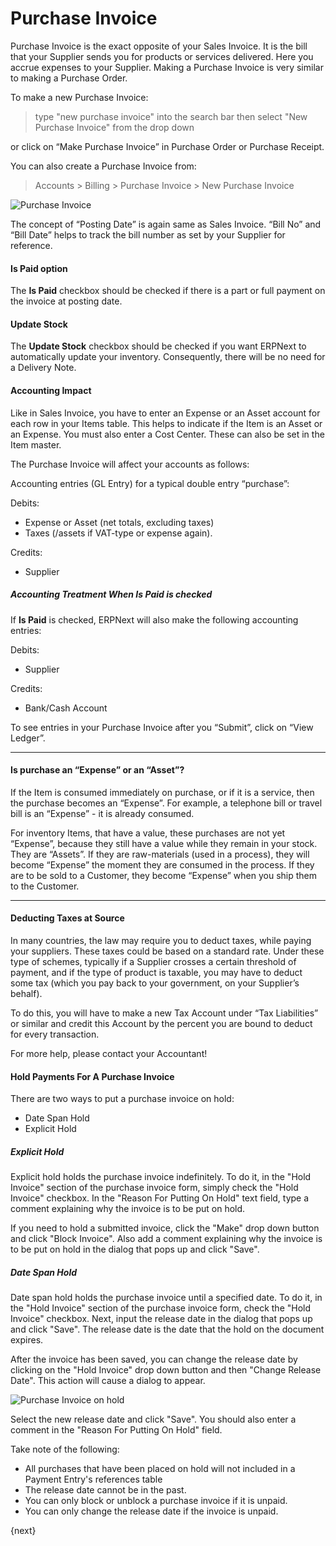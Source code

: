 # Purchase Invoice

Purchase Invoice is the exact opposite of your Sales Invoice. It is the bill
that your Supplier sends you for products or services delivered. Here you
accrue expenses to your Supplier. Making a Purchase Invoice is very similar to
making a Purchase Order.

To make a new Purchase Invoice:
> type "new purchase invoice" into the search bar then select "New Purchase 
Invoice" from the drop down

or click on “Make Purchase Invoice” in Purchase Order or Purchase Receipt.

You can also create a Purchase Invoice from:
> Accounts > Billing > Purchase Invoice > New Purchase Invoice

<img class="screenshot" alt="Purchase Invoice" src="{{docs_base_url}}/assets/img/accounts/purchase-invoice.png">

The concept of “Posting Date” is again same as Sales Invoice. “Bill No” and
“Bill Date” helps to track the bill number as set by your Supplier for
reference.

#### Is Paid option
The **Is Paid** checkbox should be checked if there is a part or full payment 
on the invoice at posting date.

#### Update Stock
The **Update Stock** checkbox should be checked if you want ERPNext to automatically
 update your inventory. Consequently, there will be no need for a Delivery Note.

#### Accounting Impact

Like in Sales Invoice, you have to enter an Expense or an Asset account for
each row in your Items table. This helps to indicate if the Item is an Asset
or an Expense. You must also enter a Cost Center. These can also be set in the
Item master.

The Purchase Invoice will affect your accounts as follows:

Accounting entries (GL Entry) for a typical double entry “purchase”:

Debits:

  * Expense or Asset (net totals, excluding taxes)
  * Taxes (/assets if VAT-type or expense again).

Credits:

  * Supplier
  
##### Accounting Treatment When **Is Paid** is checked
If **Is Paid** is checked, ERPNext will also make the following
accounting entries:

Debits:

  * Supplier
  
Credits:
  * Bank/Cash Account
  
To see entries in your Purchase Invoice after you “Submit”, click on “View
Ledger”.

* * *

#### Is purchase an “Expense” or an “Asset”?

If the Item is consumed immediately on purchase, or if it is a service, then
the purchase becomes an “Expense”. For example, a telephone bill or travel
bill is an “Expense” - it is already consumed.

For inventory Items, that have a value, these purchases are not yet “Expense”,
because they still have a value while they remain in your stock. They are
“Assets”. If they are raw-materials (used in a process), they will become
“Expense” the moment they are consumed in the process. If they are to be sold
to a Customer, they become “Expense” when you ship them to the Customer.

* * *

#### Deducting Taxes at Source

In many countries, the law may require you to deduct taxes, while paying your
suppliers. These taxes could be based on a standard rate. Under these type of
schemes, typically if a Supplier crosses a certain threshold of payment, and
if the type of product is taxable, you may have to deduct some tax (which you
pay back to your government, on your Supplier’s behalf).

To do this, you will have to make a new Tax Account under “Tax Liabilities” or
similar and credit this Account by the percent you are bound to deduct for
every transaction.

For more help, please contact your Accountant!

#### Hold Payments For A Purchase Invoice
There are two ways to put a purchase invoice on hold:
- Date Span Hold
- Explicit Hold

##### Explicit Hold
Explicit hold holds the purchase invoice indefinitely. 
To do it, in the "Hold Invoice" section of the purchase invoice form, simply 
check the "Hold Invoice" checkbox. In the "Reason For Putting On Hold" text 
field, type a comment explaining why the invoice is to be put on hold.

If you need to hold a submitted invoice, click the "Make" drop down button 
and click "Block Invoice". Also add a comment explaining why the invoice is 
to be put on hold in the dialog that pops up and click "Save".

##### Date Span Hold
Date span hold holds the purchase invoice until a 
specified date. To do it, in the "Hold Invoice" section of the purchase 
invoice form, check the "Hold Invoice" checkbox. Next, input the release date 
in the dialog that pops up and click "Save". The release date is the date 
that the hold on the document expires.

After the invoice has been saved, you can change the release date by clicking 
on the "Hold Invoice" drop down button and then "Change Release Date". This 
action will cause a dialog to appear. 

<img class="screenshot" alt="Purchase Invoice on hold" src="{{docs_base_url}}/assets/img/accounts/purchase-invoice-hold.png">

Select the new release date and click "Save". You should also enter a comment 
in the "Reason For Putting On Hold" field.

Take note of the following:
- All purchases that have been placed on hold will not included in a Payment Entry's references table
- The release date cannot be in the past.
- You can only block or unblock a purchase invoice if it is unpaid.
- You can only change the release date if the invoice is unpaid.
 

{next}
